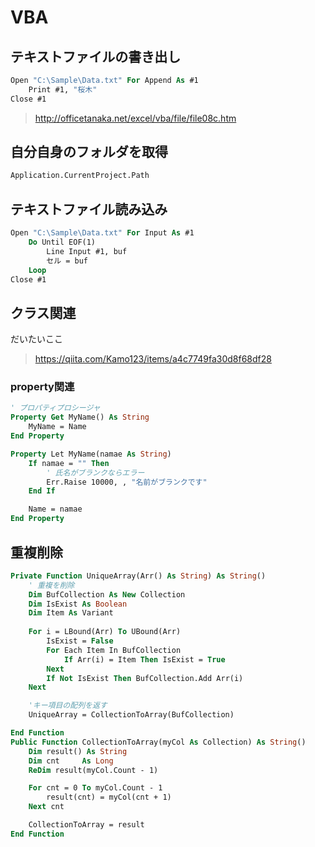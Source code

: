 # VBA #

## テキストファイルの書き出し ##

```vb
Open "C:\Sample\Data.txt" For Append As #1
    Print #1, "桜木"
Close #1
```

> http://officetanaka.net/excel/vba/file/file08c.htm

## 自分自身のフォルダを取得 ##

```vb
Application.CurrentProject.Path
```

## テキストファイル読み込み ##

```vb
Open "C:\Sample\Data.txt" For Input As #1
    Do Until EOF(1)
        Line Input #1, buf
        セル = buf
    Loop
Close #1
```

## クラス関連 ##

だいたいここ
> https://qiita.com/Kamo123/items/a4c7749fa30d8f68df28


### property関連 ###

```vb
' プロパティプロシージャ
Property Get MyName() As String
    MyName = Name
End Property

Property Let MyName(namae As String)
    If namae = "" Then
        ' 氏名がブランクならエラー
        Err.Raise 10000, , "名前がブランクです"
    End If

    Name = namae
End Property
```

## 重複削除 ##

```vb
Private Function UniqueArray(Arr() As String) As String()
    ' 重複を削除
    Dim BufCollection As New Collection
    Dim IsExist As Boolean
    Dim Item As Variant
    
    For i = LBound(Arr) To UBound(Arr)
        IsExist = False
        For Each Item In BufCollection
            If Arr(i) = Item Then IsExist = True
        Next
        If Not IsExist Then BufCollection.Add Arr(i)
    Next

    'キー項目の配列を返す
    UniqueArray = CollectionToArray(BufCollection)

End Function
Public Function CollectionToArray(myCol As Collection) As String()
    Dim result() As String
    Dim cnt     As Long
    ReDim result(myCol.Count - 1)

    For cnt = 0 To myCol.Count - 1
        result(cnt) = myCol(cnt + 1)
    Next cnt

    CollectionToArray = result
End Function

```